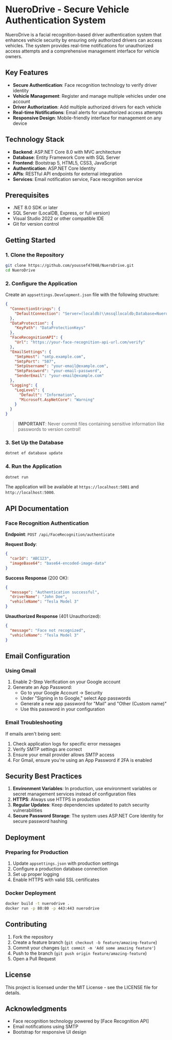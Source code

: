 ﻿# NueroDrive - Secure Vehicle Authentication System

NueroDrive is a facial recognition-based driver authentication system that enhances vehicle security by ensuring only authorized drivers can access vehicles. The system provides real-time notifications for unauthorized access attempts and a comprehensive management interface for vehicle owners.

## Key Features

- **Secure Authentication**: Face recognition technology to verify driver identity
- **Vehicle Management**: Register and manage multiple vehicles under one account
- **Driver Authorization**: Add multiple authorized drivers for each vehicle
- **Real-time Notifications**: Email alerts for unauthorized access attempts
- **Responsive Design**: Mobile-friendly interface for management on any device

## Technology Stack

- **Backend**: ASP.NET Core 8.0 with MVC architecture
- **Database**: Entity Framework Core with SQL Server
- **Frontend**: Bootstrap 5, HTML5, CSS3, JavaScript
- **Authentication**: ASP.NET Core Identity
- **APIs**: RESTful API endpoints for external integration
- **Services**: Email notification service, Face recognition service

## Prerequisites

- .NET 8.0 SDK or later
- SQL Server (LocalDB, Express, or full version)
- Visual Studio 2022 or other compatible IDE
- Git for version control

## Getting Started

### 1. Clone the Repository

```bash
git clone https://github.com/youssef47048/NueroDrive.git
cd NueroDrive
```

### 2. Configure the Application

Create an `appsettings.Development.json` file with the following structure:

```json
{
  "ConnectionStrings": {
    "DefaultConnection": "Server=(localdb)\\mssqllocaldb;Database=NueroDrive;Trusted_Connection=True;MultipleActiveResultSets=true"
  },
  "DataProtection": {
    "KeyPath": "DataProtectionKeys"
  },
  "FaceRecognitionAPI": {
    "Url": "https://your-face-recognition-api-url.com/verify"
  },
  "EmailSettings": {
    "SmtpHost": "smtp.example.com",
    "SmtpPort": "587",
    "SmtpUsername": "your-email@example.com",
    "SmtpPassword": "your-email-password",
    "SenderEmail": "your-email@example.com"
  },
  "Logging": {
    "LogLevel": {
      "Default": "Information",
      "Microsoft.AspNetCore": "Warning"
    }
  }
}
```

> **IMPORTANT**: Never commit files containing sensitive information like passwords to version control!

### 3. Set Up the Database

```bash
dotnet ef database update
```

### 4. Run the Application

```bash
dotnet run
```

The application will be available at `https://localhost:5001` and `http://localhost:5000`.

## API Documentation

### Face Recognition Authentication

**Endpoint**: `POST /api/FaceRecognition/authenticate`

**Request Body**:
```json
{
  "carId": "ABC123",
  "imageBase64": "base64-encoded-image-data"
}
```

**Success Response** (200 OK):
```json
{
  "message": "Authentication successful",
  "driverName": "John Doe",
  "vehicleName": "Tesla Model 3"
}
```

**Unauthorized Response** (401 Unauthorized):
```json
{
  "message": "Face not recognized",
  "vehicleName": "Tesla Model 3"
}
```

## Email Configuration

### Using Gmail

1. Enable 2-Step Verification on your Google account
2. Generate an App Password:
   - Go to your Google Account → Security
   - Under "Signing in to Google," select App passwords
   - Generate a new app password for "Mail" and "Other (Custom name)"
   - Use this password in your configuration

### Email Troubleshooting

If emails aren't being sent:
1. Check application logs for specific error messages
2. Verify SMTP settings are correct
3. Ensure your email provider allows SMTP access
4. For Gmail, ensure you're using an App Password if 2FA is enabled

## Security Best Practices

1. **Environment Variables**: In production, use environment variables or secret management services instead of configuration files
2. **HTTPS**: Always use HTTPS in production
3. **Regular Updates**: Keep dependencies updated to patch security vulnerabilities
4. **Secure Password Storage**: The system uses ASP.NET Core Identity for secure password hashing

## Deployment

### Preparing for Production

1. Update `appsettings.json` with production settings
2. Configure a production database connection
3. Set up proper logging
4. Enable HTTPS with valid SSL certificates

### Docker Deployment

```bash
docker build -t nuerodrive .
docker run -p 80:80 -p 443:443 nuerodrive
```

## Contributing

1. Fork the repository
2. Create a feature branch (`git checkout -b feature/amazing-feature`)
3. Commit your changes (`git commit -m 'Add some amazing feature'`)
4. Push to the branch (`git push origin feature/amazing-feature`)
5. Open a Pull Request

## License

This project is licensed under the MIT License - see the LICENSE file for details.

## Acknowledgments

- Face recognition technology powered by [Face Recognition API]
- Email notifications using SMTP
- Bootstrap for responsive UI design 